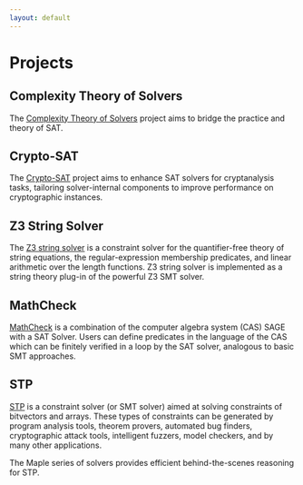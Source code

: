 ```yaml
---
layout: default
---
```


# Projects
## Complexity Theory of Solvers
The [Complexity Theory of Solvers](https://satcomplexity.github.io/) project aims to bridge the practice and theory of SAT.

## Crypto-SAT
The [Crypto-SAT](https://sites.google.com/view/crypto-sat/) project aims to enhance SAT solvers for cryptanalysis tasks, tailoring solver-internal components to improve performance on cryptographic instances.

## Z3 String Solver
The [Z3 string solver](https://sites.google.com/site/z3strsolver/getting-started) is a constraint solver for the quantifier-free theory of string equations, the regular-expression membership predicates, and linear arithmetic over the length functions. Z3 string solver is implemented as a string theory plug-in of the powerful Z3 SMT solver.

## MathCheck
[MathCheck](https://uwaterloo.ca/mathcheck/) is a combination of the computer algebra system (CAS) SAGE with a SAT Solver. Users can define predicates in the language of the CAS which can be finitely verified in a loop by the SAT solver, analogous to basic SMT approaches.

## STP
[STP](https://github.com/stp/stp) is a constraint solver (or SMT solver) aimed at solving constraints of bitvectors and arrays. These types of constraints can be generated by program analysis tools, theorem provers, automated bug finders, cryptographic attack tools, intelligent fuzzers, model checkers, and by many other applications.

The Maple series of solvers provides efficient behind-the-scenes reasoning for STP.